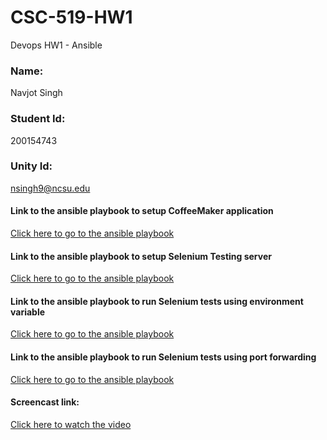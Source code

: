 # CSC-519-HW1
Devops HW1 - Ansible

### Name:                                                          
Navjot Singh 

### Student Id:
200154743
### Unity Id: 
nsingh9@ncsu.edu


#### Link to the ansible playbook to setup CoffeeMaker application
[Click here to go to the ansible playbook](https://github.ncsu.edu/nsingh9/CSC-519-HW1/blob/master/install_coffeemaker.yml)

#### Link to the ansible playbook to setup Selenium Testing server
[Click here to go to the ansible playbook](https://github.ncsu.edu/nsingh9/CSC-519-HW1/blob/master/install_testingserver.yml)

#### Link to the ansible playbook to run Selenium tests using environment variable
[Click here to go to the ansible playbook](https://github.ncsu.edu/nsingh9/CSC-519-HW1/blob/master/mvn_tests.yml)

#### Link to the ansible playbook to run Selenium tests using port forwarding
[Click here to go to the ansible playbook](https://github.ncsu.edu/nsingh9/CSC-519-HW1/blob/master/port_forwarding.yml)



#### Screencast link:
[Click here to watch the video](https://www.youtube.com/watch?v=BRO5zzdeZoM)  
